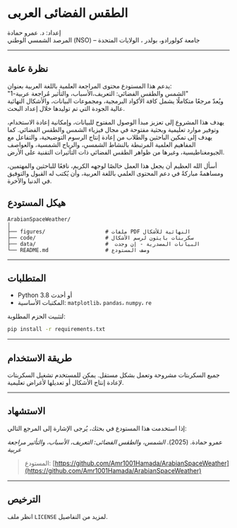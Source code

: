 # الطقس الفضائى العربى

إعداد: د. عمرو حمادة  
المرصد الشمسي الوطني (NSO) – جامعة كولورادو، بولدر ، الولايات المتحدة

---

## نظرة عامة

يدعم هذا المستودع محتوى المراجعة العلمية باللغة العربية بعنوان:  
"الشمس والطقس الفضائي: التعريف،الأسباب، والتأثير 
مُراجعة عربية-1"  
ويُعدّ مرجعًا متكاملًا يشمل كافة الأكواد البرمجية، ومجموعات البيانات، والأشكال النهائية عالية الجودة التي تم توليدها خلال إعداد البحث.

يهدف هذا المشروع إلى تعزيز مبدأ الوصول المفتوح للبيانات، وإمكانية إعادة الاستخدام، وتوفير موارد تعليمية وبحثية مفتوحة في مجال فيزياء الشمس والطقس الفضائي.
كما يهدف إلى تمكين الباحثين والطلاب من إعادة إنتاج الرسوم التوضيحية، والتفاعل مع المفاهيم العلمية المرتبطة بالنشاط الشمسي، والرياح الشمسية، والعواصف الجيومغناطيسية، وغيرها من ظواهر الطقس الفضائي ذات التأثيرات التقنية على الأرض.


أسأل الله العظيم أن يجعل هذا العمل خالصًا لوجهه الكريم، نافعًا للباحثين والمهتمين، ومساهمةً مباركةً في دعم المحتوى العلمي باللغة العربية، وأن يُكتب له القبول والتوفيق في الدنيا والآخرة.


## هيكل المستودع

```
ArabianSpaceWeather/
│
├── figures/                   # ملفات PDF النهائية للأشكال
├── code/                      # سكربتات بايثون لرسم الأشكال
├── data/                      #  البيانات المصدرية - إن وجدت
└── README.md                  # وصف المستودع
```

---

## المتطلبات

- Python 3.8 أو أحدث  
- المكتبات الأساسية: `matplotlib`، `pandas`، `numpy`، `re`

لتثبيت الحزم المطلوبة:

```bash
pip install -r requirements.txt
```

---

## طريقة الاستخدام

جميع السكربتات مشروحة وتعمل بشكل مستقل. يمكن للمستخدم تشغيل السكربتات لإعادة إنتاج الأشكال أو تعديلها لأغراض تعليمية.

---

## الاستشهاد

إذا استخدمت هذا المستودع في بحثك، يُرجى الإشارة إلى المرجع التالي:

عمرو حمادة. (2025). *الشمس، والطقس الفضائى: التعريف، الأسباب، والتأثير
مراجعة عربية*
> المستودع: [https://github.com/Amr1001Hamada/ArabianSpaceWeather](https://github.com/Amr1001Hamada/ArabianSpaceWeather)

---

## الترخيص

انظر ملف `LICENSE` لمزيد من التفاصيل.
